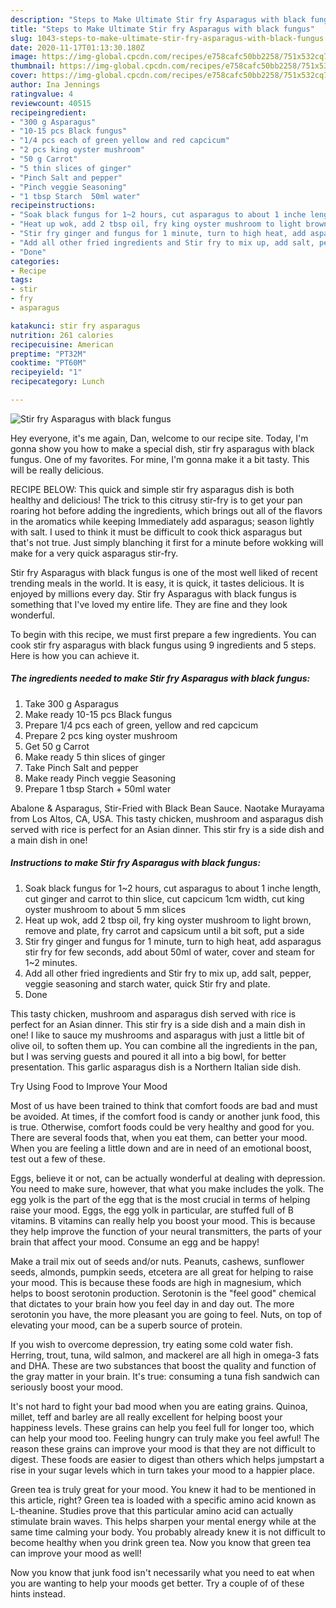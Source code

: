 ```yaml
---
description: "Steps to Make Ultimate Stir fry Asparagus with black fungus"
title: "Steps to Make Ultimate Stir fry Asparagus with black fungus"
slug: 1043-steps-to-make-ultimate-stir-fry-asparagus-with-black-fungus
date: 2020-11-17T01:13:30.180Z
image: https://img-global.cpcdn.com/recipes/e758cafc50bb2258/751x532cq70/stir-fry-asparagus-with-black-fungus-recipe-main-photo.jpg
thumbnail: https://img-global.cpcdn.com/recipes/e758cafc50bb2258/751x532cq70/stir-fry-asparagus-with-black-fungus-recipe-main-photo.jpg
cover: https://img-global.cpcdn.com/recipes/e758cafc50bb2258/751x532cq70/stir-fry-asparagus-with-black-fungus-recipe-main-photo.jpg
author: Ina Jennings
ratingvalue: 4
reviewcount: 40515
recipeingredient:
- "300 g Asparagus"
- "10-15 pcs Black fungus"
- "1/4 pcs each of green yellow and red capcicum"
- "2 pcs king oyster mushroom"
- "50 g Carrot"
- "5 thin slices of ginger"
- "Pinch Salt and pepper"
- "Pinch veggie Seasoning"
- "1 tbsp Starch  50ml water"
recipeinstructions:
- "Soak black fungus for 1~2 hours, cut asparagus to about 1 inche length, cut ginger and carrot to thin slice, cut capcicum 1cm width, cut king oyster mushroom to about 5 mm slices"
- "Heat up wok, add 2 tbsp oil, fry king oyster mushroom to light brown, remove and plate, fry carrot and capsicum until a bit soft, put a side"
- "Stir fry ginger and fungus for 1 minute, turn to high heat, add asparagus stir fry for few seconds, add about 50ml of water, cover and steam for 1~2 minutes."
- "Add all other fried ingredients and Stir fry to mix up, add salt, pepper, veggie seasoning and starch water, quick Stir fry and plate."
- "Done"
categories:
- Recipe
tags:
- stir
- fry
- asparagus

katakunci: stir fry asparagus 
nutrition: 261 calories
recipecuisine: American
preptime: "PT32M"
cooktime: "PT60M"
recipeyield: "1"
recipecategory: Lunch

---
```



![Stir fry Asparagus with black fungus](https://img-global.cpcdn.com/recipes/e758cafc50bb2258/751x532cq70/stir-fry-asparagus-with-black-fungus-recipe-main-photo.jpg)

Hey everyone, it's me again, Dan, welcome to our recipe site. Today, I'm gonna show you how to make a special dish, stir fry asparagus with black fungus. One of my favorites. For mine, I'm gonna make it a bit tasty. This will be really delicious.

RECIPE BELOW: This quick and simple stir fry asparagus dish is both healthy and delicious! The trick to this citrusy stir-fry is to get your pan roaring hot before adding the ingredients, which brings out all of the flavors in the aromatics while keeping Immediately add asparagus; season lightly with salt. I used to think it must be difficult to cook thick asparagus but that&#39;s not true. Just simply blanching it first for a minute before wokking will make for a very quick asparagus stir-fry.

Stir fry Asparagus with black fungus is one of the most well liked of recent trending meals in the world. It is easy, it is quick, it tastes delicious. It is enjoyed by millions every day. Stir fry Asparagus with black fungus is something that I've loved my entire life. They are fine and they look wonderful.


To begin with this recipe, we must first prepare a few ingredients. You can cook stir fry asparagus with black fungus using 9 ingredients and 5 steps. Here is how you can achieve it.

<!--inarticleads1-->

##### The ingredients needed to make Stir fry Asparagus with black fungus:

1. Take 300 g Asparagus
1. Make ready 10-15 pcs Black fungus
1. Prepare 1/4 pcs each of green, yellow and red capcicum
1. Prepare 2 pcs king oyster mushroom
1. Get 50 g Carrot
1. Make ready 5 thin slices of ginger
1. Take Pinch Salt and pepper
1. Make ready Pinch veggie Seasoning
1. Prepare 1 tbsp Starch + 50ml water


Abalone &amp; Asparagus, Stir-Fried with Black Bean Sauce. Naotake Murayama from Los Altos, CA, USA. This tasty chicken, mushroom and asparagus dish served with rice is perfect for an Asian dinner. This stir fry is a side dish and a main dish in one! 

<!--inarticleads2-->

##### Instructions to make Stir fry Asparagus with black fungus:

1. Soak black fungus for 1~2 hours, cut asparagus to about 1 inche length, cut ginger and carrot to thin slice, cut capcicum 1cm width, cut king oyster mushroom to about 5 mm slices
1. Heat up wok, add 2 tbsp oil, fry king oyster mushroom to light brown, remove and plate, fry carrot and capsicum until a bit soft, put a side
1. Stir fry ginger and fungus for 1 minute, turn to high heat, add asparagus stir fry for few seconds, add about 50ml of water, cover and steam for 1~2 minutes.
1. Add all other fried ingredients and Stir fry to mix up, add salt, pepper, veggie seasoning and starch water, quick Stir fry and plate.
1. Done


This tasty chicken, mushroom and asparagus dish served with rice is perfect for an Asian dinner. This stir fry is a side dish and a main dish in one! I like to sauce my mushrooms and asparagus with just a little bit of olive oil, to soften them up. You can combine all the ingredients in the pan, but I was serving guests and poured it all into a big bowl, for better presentation. This garlic asparagus dish is a Northern Italian side dish. 

Try Using Food to Improve Your Mood


Most of us have been trained to think that comfort foods are bad and must be avoided. At times, if the comfort food is candy or another junk food, this is true. Otherwise, comfort foods could be very healthy and good for you. There are several foods that, when you eat them, can better your mood. When you are feeling a little down and are in need of an emotional boost, test out a few of these.

Eggs, believe it or not, can be actually wonderful at dealing with depression. You need to make sure, however, that what you make includes the yolk. The egg yolk is the part of the egg that is the most crucial in terms of helping raise your mood. Eggs, the egg yolk in particular, are stuffed full of B vitamins. B vitamins can really help you boost your mood. This is because they help improve the function of your neural transmitters, the parts of your brain that affect your mood. Consume an egg and be happy!

Make a trail mix out of seeds and/or nuts. Peanuts, cashews, sunflower seeds, almonds, pumpkin seeds, etcetera are all great for helping to raise your mood. This is because these foods are high in magnesium, which helps to boost serotonin production. Serotonin is the "feel good" chemical that dictates to your brain how you feel day in and day out. The more serotonin you have, the more pleasant you are going to feel. Nuts, on top of elevating your mood, can be a superb source of protein.

If you wish to overcome depression, try eating some cold water fish. Herring, trout, tuna, wild salmon, and mackerel are all high in omega-3 fats and DHA. These are two substances that boost the quality and function of the gray matter in your brain. It's true: consuming a tuna fish sandwich can seriously boost your mood. 

It's not hard to fight your bad mood when you are eating grains. Quinoa, millet, teff and barley are all really excellent for helping boost your happiness levels. These grains can help you feel full for longer too, which can help your mood too. Feeling hungry can truly make you feel awful! The reason these grains can improve your mood is that they are not difficult to digest. These foods are easier to digest than others which helps jumpstart a rise in your sugar levels which in turn takes your mood to a happier place.

Green tea is truly great for your mood. You knew it had to be mentioned in this article, right? Green tea is loaded with a specific amino acid known as L-theanine. Studies prove that this particular amino acid can actually stimulate brain waves. This helps sharpen your mental energy while at the same time calming your body. You probably already knew it is not difficult to become healthy when you drink green tea. Now you know that green tea can improve your mood as well!

Now you know that junk food isn't necessarily what you need to eat when you are wanting to help your moods get better. Try  a  couple of  of  these  hints  instead.

